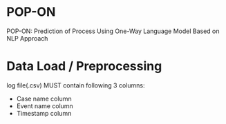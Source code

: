 # POP-ON
POP-ON: Prediction of Process Using One-Way Language
Model Based on NLP Approach

# Data Load / Preprocessing
log file(.csv) MUST contain following 3 columns:
- Case name column
- Event name column
- Timestamp column

